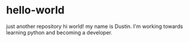 # hello-world
just another repository
hi world!
 my name is Dustin. I'm working towards learning python and becoming a developer.
